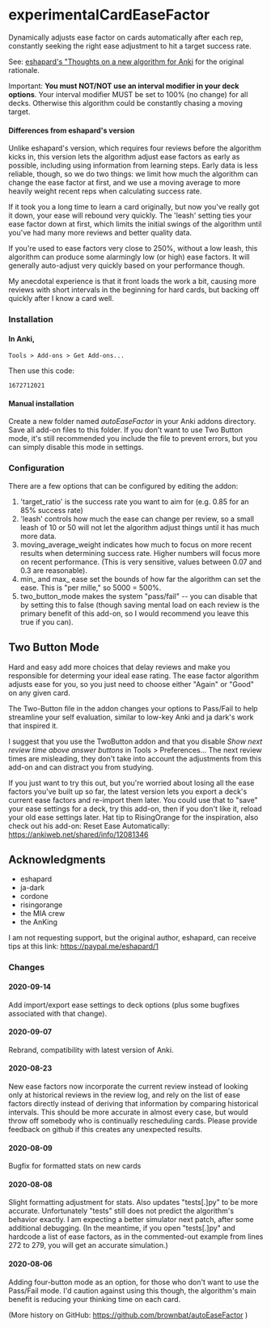 # experimentalCardEaseFactor

Dynamically adjusts ease factor on cards automatically after each rep, constantly seeking the
right ease adjustment to hit a target success rate.

See: <a href="https://eshapard.github.io/anki/thoughts-on-a-new-algorithm-for-anki.html" rel="nofollow">eshapard's "Thoughts on a new algorithm for Anki</a> for the original rationale.

Important: **You must NOT/NOT use an interval modifier in your deck options**.
Your interval modifier MUST be set to 100% (no change) for all decks. Otherwise
this algorithm could be constantly chasing a moving target.

#### Differences from eshapard's version

Unlike eshapard's version, which requires four reviews before the algorithm
kicks in, this version lets the algorithm adjust ease factors as early as
possible, including using information from learning steps. Early data is less reliable, 
though, so we do two things: we limit how much the algorithm can change the ease 
factor at first, and we use a moving average to more heavily weight recent reps 
when calculating success rate.

If it took you a long time to learn a card originally, but now you've
really got it down, your ease will rebound very quickly. The 'leash' setting ties
your ease factor down at first, which limits the initial swings of the algorithm 
until you've had many more reviews and better quality data.

If you're used to ease factors very close to 250%, without a low leash, this
algorithm can produce some alarmingly low (or high) ease factors. It will
generally auto-adjust very quickly based on your performance though. 

My anecdotal experience is that it front loads the work a bit, causing more
reviews with short intervals in the beginning for hard cards, but backing off 
quickly after I know a card well.

### Installation

#### In Anki,

    Tools > Add-ons > Get Add-ons...

Then use this code:

    1672712021

#### Manual installation

Create a new folder named *autoEaseFactor* in your Anki addons
directory. Save all add-on files to this folder. If you don't want to use
Two Button mode, it's still recommended you include the file to prevent
errors, but you can simply disable this mode in settings.

### Configuration
There are a few options that can be configured by editing the addon:

1. 'target_ratio' is the success rate you want to aim for (e.g. 0.85 for an 85%
success rate)
2. 'leash' controls how much the ease can change per review, so a small leash 
of 10 or 50 will not let the algorithm adjust things until it has much more 
data.
3. moving_average_weight indicates how much to focus on more recent results
when determining success rate. Higher numbers will focus more on recent
performance. (This is very sensitive, values between 0.07 and 0.3 are
reasonable).
4. min_ and max_ ease set the bounds of how far the algorithm can set the 
ease. This is "per mille," so 5000 = 500%.
5. two_button_mode makes the system "pass/fail" -- you can disable that by 
setting this to false (though saving mental load on each review is the primary
benefit of this add-on, so I would recommend you leave this true if you can).

## Two Button Mode
Hard and easy add more choices that delay reviews and make you responsible for
determing your ideal ease rating. The ease factor algorithm adjusts ease for
you, so you just need to choose either "Again" or "Good" on any given card.

The Two-Button file in the addon changes your options to Pass/Fail to help
streamline your self evaluation, similar to low-key Anki and ja dark's work
that inspired it.

I suggest that you use the TwoButton addon and that you disable
*Show next review time above answer buttons* in Tools &gt; Preferences...
The next review times are misleading, they don't take into account the adjustments
from this add-on and can distract you from studying.

If you just want to try this out, but you're worried about losing all the ease factors you've built up so far, 
the latest version lets you export a deck's current ease factors and re-import them later.
You could use that to "save" your ease settings for a deck, try this add-on, then if you don't like it, 
reload your old ease settings later. Hat tip to RisingOrange for the inspiration, also check out his add-on:
Reset Ease Automatically:
<a href="https://ankiweb.net/shared/info/12081346" rel="nofollow">https://ankiweb.net/shared/info/12081346</a>


## Acknowledgments
- eshapard
- ja-dark
- cordone
- risingorange
- the MIA crew
- the AnKing

I am not requesting support, but the original author, eshapard, can receive
tips at this link:
<a href="https://paypal.me/eshapard/1" rel="nofollow">https://paypal.me/eshapard/1</a>

### Changes

#### 2020-09-14

Add import/export ease settings to deck options (plus some bugfixes associated with that change).

#### 2020-09-07

Rebrand, compatibility with latest version of Anki.

#### 2020-08-23

New ease factors now incorporate the current review instead of looking only at historical reviews in the review log, and rely on the list of ease factors directly instead of deriving that information by comparing historical intervals. This should be more accurate in almost every case, but would throw off somebody who is continually rescheduling cards. Please provide feedback on github if this creates any unexpected results.

#### 2020-08-09

Bugfix for formatted stats on new cards

#### 2020-08-08

Slight formatting adjustment for stats. Also updates "tests[.]py" to be more accurate. Unfortunately "tests" still does not predict the algorithm's behavior exactly. I am expecting a better simulator next patch, after some additional debugging. (In the meantime, if you open "tests[.]py" and hardcode a list of ease factors, as in the commented-out example from lines 272 to 279, you will get an accurate simulation.)

#### 2020-08-06

Adding four-button mode as an option, for those who don't want to use the Pass/Fail mode. I'd caution against using this though, the algorithm's main benefit is reducing your thinking time on each card.

(More history on GitHub: <a href="https://github.com/brownbat/autoEaseFactor" rel="nofollow">https://github.com/brownbat/autoEaseFactor</a> )
